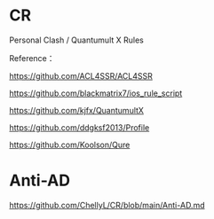 # CR
Personal Clash / Quantumult X Rules 

Reference：

https://github.com/ACL4SSR/ACL4SSR

https://github.com/blackmatrix7/ios_rule_script

https://github.com/kjfx/QuantumultX

https://github.com/ddgksf2013/Profile

https://github.com/Koolson/Qure

# Anti-AD

https://github.com/ChellyL/CR/blob/main/Anti-AD.md
